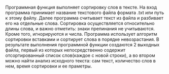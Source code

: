 Программная функция выполняет сортировку слов в тексте. На вход программа принимает название текстового файла формата .txt или путь к этому файлу. Далее программа считывает текст из файла и разбивает его на отдельные слова. Сортировка осуществляется относительно длины слова, и важно отметить: знаки препинания не учитываются. Кроме того, игнорируются и числа. Программа использует алгоритм сортировки вставками и сортирует слова в порядке невозрастания. В результате выполнения программной функции создаются 2 выходных файла, первый из которых непосредственно содержит отсортированный список слов(каждое с новой строки), а во втором можно найти анализ исходного текста: сам текст, количество слов в нем, время сортировки и ее праметры.
